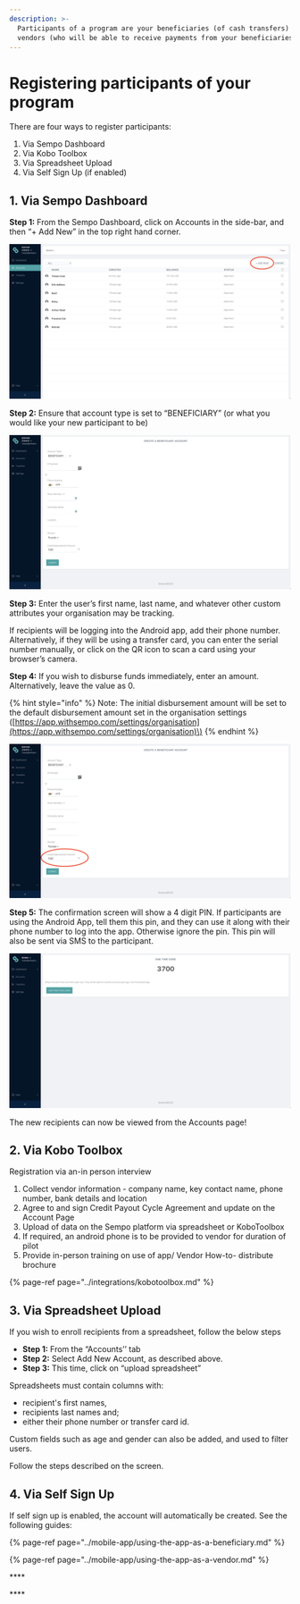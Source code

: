 ```yaml
---
description: >-
  Participants of a program are your beneficiaries (of cash transfers) and
  vendors (who will be able to receive payments from your beneficiaries).
---
```


# Registering participants of your program

There are four ways to register participants:

1. Via Sempo Dashboard
2. Via Kobo Toolbox
3. Via Spreadsheet Upload
4. Via Self Sign Up \(if enabled\)

## 1. Via Sempo Dashboard

**Step 1:** From the Sempo Dashboard, click on Accounts in the side-bar, and then “+ Add New” in the top right hand corner.

![](../.gitbook/assets/screen-shot-2020-09-08-at-10.38.42-am.png)

**Step 2:** Ensure that account type is set to “BENEFICIARY”  \(or what you would like your new participant to be\)

![](../.gitbook/assets/screen-shot-2020-09-10-at-2.05.50-pm.png)

**Step 3:** Enter the user’s first name,  last name, and whatever other custom attributes your organisation may be tracking. 

If recipients will be logging into the Android app, add their phone number.  Alternatively, if they will be using a transfer card, you can enter the serial number manually, or click on the QR icon to scan a card using your browser’s camera.

**Step 4:** If you wish to disburse funds immediately, enter an amount. Alternatively, leave the value as 0.

{% hint style="info" %}
Note: The initial disbursement amount will be set to the default disbursement amount set in the organisation settings \([https://app.withsempo.com/settings/organisation](https://app.withsempo.com/settings/organisation)\)
{% endhint %}

![](../.gitbook/assets/screen-shot-2020-09-08-at-10.42.24-am.png)

**Step 5:** The confirmation screen will show a 4 digit PIN. If participants are using the Android App, tell them this pin, and they can use it along with their phone number to log into the app. Otherwise ignore the pin. This pin will also be sent via SMS to the participant.

![](../.gitbook/assets/screen-shot-2020-09-10-at-2.08.23-pm.png)

The new recipients can now be viewed from the Accounts page!

## 2. Via Kobo Toolbox

Registration via an-in person interview

1. Collect vendor information -  company name, key contact name, phone number, bank details and location 
2. Agree to and sign Credit Payout Cycle Agreement and update on the Account Page
3. Upload of data on the Sempo platform via spreadsheet or KoboToolbox
4. If required, an android phone is to be provided to vendor for duration of pilot
5. Provide in-person training on use of app/ Vendor How-to- distribute brochure

{% page-ref page="../integrations/kobotoolbox.md" %}

## 3. Via Spreadsheet Upload

If you wish to enroll recipients from a spreadsheet, follow the below steps

* **Step 1:** From the “Accounts’’ tab
* **Step 2:** Select Add New Account, as described above.
* **Step 3:** This time, click on “upload spreadsheet”

Spreadsheets must contain columns with: 

* recipient's first names, 
* recipients last names and; 
* either their phone number or transfer card id.

Custom fields such as age and gender can also be added, and used to filter users.

Follow the steps described on the screen.

## 4. Via Self Sign Up

If self sign up is enabled, the account will automatically be created. See the following guides:

{% page-ref page="../mobile-app/using-the-app-as-a-beneficiary.md" %}

{% page-ref page="../mobile-app/using-the-app-as-a-vendor.md" %}



\*\*\*\*

\*\*\*\*




